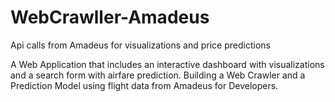 # WebCrawller-Amadeus
Api calls from Amadeus for visualizations and price predictions

A Web Application that includes an interactive dashboard with visualizations and a search form with airfare prediction. 
Building a Web Crawler and a Prediction Model using flight data from Amadeus for Developers.
